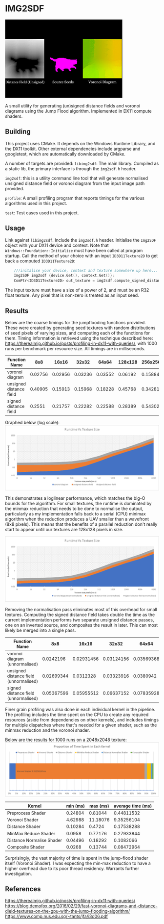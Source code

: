 # IMG2SDF

![df.gif](df.gif)

A small utility for generating (un)signed distance fields
and voronoi diagrams using the Jump Flood algorithm. 
Implemented in DX11 compute shaders.

## Building
This project uses CMake. It depends on the Windows Runtime Library,
and the DX11 toolkit. Other external dependencies include argparse
and googletest, which are automatically downloaded by CMake.

A number of targets are provided:
`libimg2sdf`: The main library. Compiled as a static lib,
the primary interface is through the `img2sdf.h` header.

`img2sdf`: this is a utility command line tool that will
generate normalised unsigned distance field or voronoi diagram
from the input image path provided. 

`profile`: A small profiling program that reports timings
for the various algorithms used in this project.

`test`: Test cases used in this project.

## Usage

Link against `libimg2sdf`. Include the `img2sdf.h` header.
Initialise the `Img2SDF` object with your DX11 device and context. Note that `Windows::Foundation::Initialize` must have been called
at program startup. Call the method
of your choice with an input `ID3D11Texture2D` to get back a computed
`ID3D11Texture2D`:
```cpp
    ///initalise your device, context and texture somewhere up here...
    Img2SDF img2sdf {device.Get(), context.Get()};
    ComPtr<ID3D11Texture2D> out_texture = img2sdf.compute_signed_distance_field(in_texture);
```
The input texture must have a size of a power of 2, and must be an R32 float texture. Any pixel
that is non-zero is treated as an input seed.

## Results

Below are the coarse timings for the jumpflooding functions provided. These were created
by generating seed textures with random distributions of seed pixels of varying sizes, and
computing each of the functions for them. Timing information is retrieved using the technique described here: https://therealmjp.github.io/posts/profiling-in-dx11-with-queries/,
with 1000 runs per benchmark per resource size. All timings are in milliseconds.


|Function Name|8x8       |16x16     |32x32     |64x64     |128x128   |256x256   |512x512   |1024x1024 |2048x2048  |4096x4096  |8192x192   |
|-------------|----------|----------|----------|----------|----------|----------|----------|----------|-----------|-----------|-----------|
|voronoi diagram|0.02756   |0.02956   |0.03236   |0.03552   |0.06192   |0.15884   |0.6354    |3.18748   |6.74952    |28.49016   |123.90044  |
|unsigned distance field|0.40905   |0.15913   |0.15968   |0.18228   |0.45768   |0.34281   |0.81117   |3.21409   |8.89338    |31.78636   |131.29762  |
|signed distance field|0.2551    |0.21757   |0.22282   |0.22588   |0.28389   |0.54302   |1.39451   |5.98958   |11.48001   |54.56952   |256.89974  |

Graphed below (log scale):
![img_2.png](img_2.png)

This demonstrates a loglinear performance, which matches the big-O bounds for the algorithm. 
For small textures, the runtime is dominated by the minmax reduction that needs to be done to normalise the output,
particularly as my implementation falls back to a serial (CPU) minimax algorithm when the reduction produces a UAV smaller than
a wavefront (8x8 pixels). This means that the benefits of a parallel reduction don't really start to appear until our textures
are 128x128 pixels in size. 

![img_1.png](img_1.png)

Removing the normalisation pass eliminates most of this overhead for small textures. Computing the signed
distance field takes double the time as the current implementation performs two separate unsigned distance passes, one on an inverted source,
and composites the result in later. This can most likely be merged into a single pass.

|Function Name|8x8       |16x16     |32x32     |64x64     |128x128   |256x256   |512x512   |1024x1024 |2048x2048  |4096x4096  |8192x192   |
|-------------|----------|----------|----------|----------|----------|----------|----------|----------|-----------|-----------|-----------|
|voronoi diagram (unnormalised)|0.0242196 |0.02931456|0.03124156|0.03569368|0.05721184|0.15094444|0.5695222 |2.50745572|9.3002798  |30.25394848|124.9395971|
|unsigned distance field (unnormalised)|0.02699344|0.0312328 |0.03323916|0.0380942 |0.05935462|0.15259252|0.58686816|2.56998052|9.37712678 |29.6991648 |128.9554467|
|signed distance field (unnormalised)|0.05367596|0.05955512|0.06637152|0.07835928|0.12483532|0.316812  |1.183537  |5.0593942 |11.3952964 |55.89069016|255.8165938|

Finer grain profiling was also done in each individual kernel in the pipeline. The profiling includes the time spent on the
CPU to create any required resources (aside from dependencies on other kernels), and includes timings for multiple dispatches
where that's needed for a given shader, such as the minmax reduction and the voronoi shader.

Below are the
results for 1000 runs on a 2048x2048 texture:
![img_3.png](img_3.png)

|Kernel    |min (ms)  |max (ms)  |average time (ms)|
|----------|----------|----------|-----------------|
|Preprocess Shader|0.24804   |0.81044   |0.44811532       |
|Voronoi Shader|4.62988   |11.18076  |9.35256104       |
|Distance Shader|0.10284   |0.4724    |0.17538288       |
|MinMax Reduce Shader|0.0958    |0.77176   |0.27933844       |
|Distance Normalise Shader|0.04496   |0.18292   |0.1082066        |
|Composite Shader|0.0268    |0.13744   |0.08472964       |

Surprisingly, the vast majority of time is spent in the jump-flood shader itself (Voronoi Shader). I was expecting the 
min-max reduction to have a higher overhead due to its poor thread residency. Warrants further investigation.   

## References
https://therealmjp.github.io/posts/profiling-in-dx11-with-queries/
https://blog.demofox.org/2016/02/29/fast-voronoi-diagrams-and-distance-dield-textures-on-the-gpu-with-the-jump-flooding-algorithm/
https://www.comp.nus.edu.sg/~tants/jfa/i3d06.pdf 